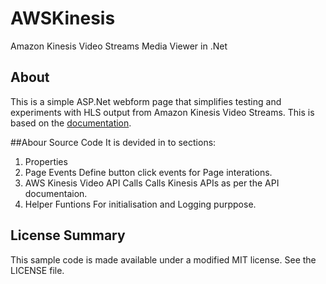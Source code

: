 # AWSKinesis
Amazon Kinesis Video Streams Media Viewer in .Net

## About
This is a simple ASP.Net webform page that simplifies testing and experiments with HLS output from Amazon Kinesis Video Streams. This is based on the <a href="https://docs.aws.amazon.com/kinesisvideostreams/latest/dg/how-hls.html">documentation</a>.

##Abour Source Code
It is devided in to sections:
1. Properties
2. Page Events
  Define button click events for Page interations.
4. AWS Kinesis Video API Calls
  Calls Kinesis APIs as per the API documentaion.
5. Helper Funtions
  For initialisation and Logging purppose.

## License Summary

This sample code is made available under a modified MIT license. See the LICENSE file.
